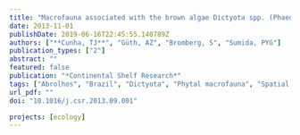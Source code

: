 ```yaml
---
title: "Macrofauna associated with the brown algae Dictyota spp. (Phaeophyceae, Dictyotaceae) in the Sebastião Gomes Reef and Abrolhos Archipelago, Bahia, Brazil"
date: 2013-11-01
publishDate: 2019-06-16T22:45:55.140789Z
authors: ["**Cunha, TJ**", "Güth, AZ", "Bromberg, S", "Sumida, PYG"]
publication_types: ["2"]
abstract: ""
featured: false
publication: "*Continental Shelf Research*"
tags: ["Abrolhos", "Brazil", "Dictyota", "Phytal macrofauna", "Spatial distribution", "Temporal distribution"]
url_pdf: ""
doi: "10.1016/j.csr.2013.09.001"

projects: [ecology]
---
```


